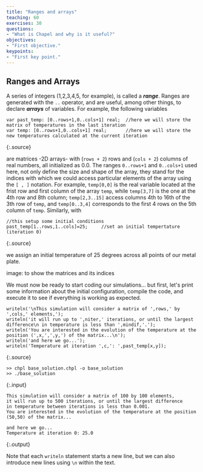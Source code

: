 ```yaml
---
title: "Ranges and arrays"
teaching: 60
exercises: 30
questions:
- "What is Chapel and why is it useful?"
objectives:
- "First objective."
keypoints:
- "First key point."
---
```


## Ranges and Arrays

A series of integers (1,2,3,4,5, for example), is called a **_range_**. Ranges are generated with the `..` operator, and are useful, among other things, to declare **_arrays_** of variables. For example, the following variables

~~~
var past_temp: [0..rows+1,0..cols+1] real;	//here we will store the matrix of temperatures in the last iteration
var temp: [0..rows+1,0..cols+1] real;		//here we will store the new temperatures calculated at the current iteration
~~~
{:.source}

are matrices -2D arrays- with (`rows + 2`) rows and (`cols + 2`) columns of real numbers, all initialized as 0.0. The ranges `0..rows+1` and `0..cols+1` used here, not only define the size and shape of the array, they stand for the indices with which we could access particular elements of the array using the `[ , ]` notation. For example, `temp[0,0]` is the real variable located at the frist row and first column of the array `temp`, while `temp[3,7]` is the one at the 4th row and 8th column; `temp[2,3..15]` access columns 4th to 16th of the 3th row of `temp`, and `temp[0..3,4]` corresponds to the first 4 rows on the 5th column of `temp`. Similarly, with

~~~
//this setup some initial conditions
past_temp[1..rows,1..cols]=25;     //set an initial tempertature (iteration 0) 
~~~
{:.source}

we assign an initial temperature of 25 degrees across all points of our metal plate.

image: to show the matrices and its indices

We must now be ready to start coding our simulations... but first, let's print some information about the initial configuration, compile the code, and execute it to see if everything is working as expected.

~~~
writeln('\nThis simulation will consider a matrix of ',rows,' by ',cols,' elements,');
writeln('it will run up to ',niter,' iterations, or until the largest difference\n in temperature is less than ',mindif,'.');
writeln('You are interested in the evolution of the temperature at the position (',x,',',y,') of the matrix...\n');
writeln('and here we go...');
writeln('Temperature at iteration ',c,': ',past_temp[x,y]);
~~~
{:.source}

~~~
>> chpl base_solution.chpl -o base_solution
>> ./base_solution
~~~
{:.input}

~~~
This simulation will consider a matrix of 100 by 100 elements,
it will run up to 500 iterations, or until the largest difference
in temperature between iterations is less than 0.001.
You are interested in the evolution of the temperature at the position (50,50) of the matrix...

and here we go...
Temperature at iteration 0: 25.0
~~~
{:.output}

Note that each `writeln` statement starts a new line, but we can also introduce new lines using `\n` within the text.
